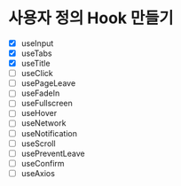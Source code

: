 # 사용자 정의 Hook 만들기

- [X] useInput  
- [X] useTabs
- [X] useTitle  
- [ ] useClick  
- [ ] usePageLeave  
- [ ] useFadeIn  
- [ ] useFullscreen  
- [ ] useHover  
- [ ] useNetwork
- [ ] useNotification
- [ ] useScroll
- [ ] usePreventLeave
- [ ] useConfirm
- [ ] useAxios
